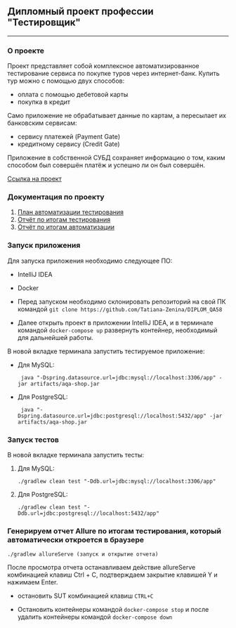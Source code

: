 ## Дипломный проект профессии "Тестировщик"

___

### О проекте
Проект представляет собой комплексное автоматизированное тестирование сервиса по покупке туров через интернет-банк. 
Купить тур можно с помощью двух способов:

* оплата с помощью дебетовой карты
* покупка в кредит

Само приложение не обрабатывает данные по картам, а пересылает их банковским сервисам:

* сервису платежей (Payment Gate)
* кредитному сервису (Credit Gate)

Приложение в собственной СУБД сохраняет информацию о том, каким способом был совершён платёж и успешно ли он был совершён.

[Ссылка на проект](https://github.com/netology-code/qa-diploma)

### Документация по проекту

1. [План автоматизации тестирования](https://github.com/Tatiana-Zenina/DIPLOM_QA58/blob/main/docs/Plan.md)
2. [Отчёт по итогам тестирования](https://github.com/Tatiana-Zenina/DIPLOM_QA58/blob/main/docs/Report.md)
3. [Отчёт по итогам автоматизации](https://github.com/Tatiana-Zenina/DIPLOM_QA58/blob/main/docs/Summary.md)


### Запуск приложения

Для запуска приложения необходимо следующее ПО:

* IntelliJ IDEA
* Docker

* Перед запуском необходимо склонировать репозиторий на свой ПК командой ```git clone https://github.com/Tatiana-Zenina/DIPLOM_QA58```
* Далее открыть проект в приложении IntelliJ IDEA, и в терминале командой ```docker-compose up```  развернуть контейнер, необходимый для дальнейшей работы.

В новой вкладке терминала запустить тестируемое приложение:
* Для MySQL:
   ```
    java "-Dspring.datasource.url=jdbc:mysql://localhost:3306/app" -jar artifacts/aqa-shop.jar

* Для PostgreSQL:
   ```
    java "-Dspring.datasource.url=jdbc:postgresql://localhost:5432/app" -jar artifacts/aqa-shop.jar

### Запуск тестов

В новой вкладке терминала запустить тесты:

1. Для MySQL:
   ```
   ./gradlew clean test "-Ddb.url=jdbc:mysql://localhost:3306/app"
   ```
2. Для PostgreSQL:
   ```
   ./gradlew clean test "-Ddb.url=jdbc:postgresql://localhost:5432/app"
   ```

### Генерируем отчет Allure по итогам тестирования, который автоматически откроется в браузере

  ```./gradlew allureServe (запуск и открытие отчета)```

После просмотра отчета останавливаем действие allureServe комбинацией клавиш Ctrl + C, подтверждаем закрытие клавишей Y и нажимаем Enter.

* остановить SUT комбинацией клавиш ```CTRL+C```

* Остановить контейнеры командой ```docker-compose stop``` и после удалить контейнеры командой
  ```docker-compose down```
